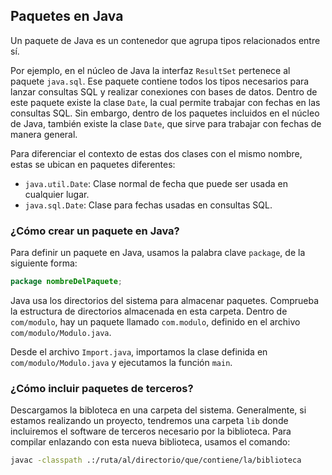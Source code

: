 ## Paquetes en Java

Un paquete de Java es un contenedor que agrupa tipos relacionados entre sí.

Por ejemplo, en el núcleo de Java la interfaz `ResultSet` pertenece al paquete `java.sql`. Ese paquete contiene todos los tipos necesarios para lanzar consultas SQL y realizar conexiones con bases de datos. Dentro de este paquete existe la clase `Date`, la cual permite trabajar con fechas en las consultas SQL. Sin embargo, dentro de los paquetes incluidos en el núcleo de Java, también existe la clase `Date`, que sirve para trabajar con fechas de manera general.

Para diferenciar el contexto de estas dos clases con el mismo nombre, estas se ubican en paquetes diferentes:

- `java.util.Date`: Clase normal de fecha que puede ser usada en cualquier lugar.
- `java.sql.Date`: Clase para fechas usadas en consultas SQL.

### ¿Cómo crear un paquete en Java?
Para definir un paquete en Java, usamos la palabra clave `package`, de la siguiente forma:

```java
package nombreDelPaquete;
```

Java usa los directorios del sistema para almacenar paquetes. Comprueba la estructura de directorios almacenada en esta carpeta. Dentro de `com/modulo`, hay un paquete llamado `com.modulo`, definido en el archivo `com/modulo/Modulo.java`.

Desde el archivo `Import.java`, importamos la clase definida en `com/modulo/Modulo.java` y ejecutamos la función `main`.

### ¿Cómo incluir paquetes de terceros?
Descargamos la bibloteca en una carpeta del sistema. Generalmente, si estamos realizando un proyecto, tendremos una carpeta `lib` donde incluiremos el software de terceros necesario por la biblioteca. Para compilar enlazando con esta nueva biblioteca, usamos el comando:

```bash
javac -classpath .:/ruta/al/directorio/que/contiene/la/biblioteca
```